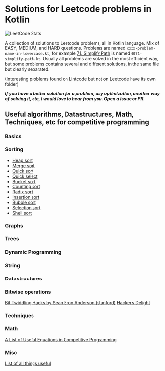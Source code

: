 # Solutions for Leetcode problems in Kotlin
![LeetCode Stats](https://leetcode.card.workers.dev/aliam?theme=unicorn&font=source_code_pro)

A collection of solutions to Leetcode problems, all in Kotlin language. Mix of EASY, MEDIUM, and HARD questions. Problems are named `xxxx-problem-name-in-lowercase.kt`, for example [71. Simplify Path](https://leetcode.com/problems/simplify-path/) is named `0071-simplify-path.kt`. Usually all problems are solved in the most efficient way, but some problems contains several and different solutions, in the same file but clearly separated.

(Interesting problems found on Lintcode but not on Leetcode have its own folder)

***If you have a better solution for a problem, any optimization, another way of solving it, etc, I would love to hear from you. Open a Issue or PR.***

## Useful algorithms, Datastructures, Math, Techniques, etc for competitive programming

### Basics
### Sorting

- [Heap sort](https://en.wikipedia.org/wiki/Heapsort)
- [Merge sort](https://en.wikipedia.org/wiki/Merge_sort)
- [Quick sort](https://en.wikipedia.org/wiki/Quicksort)
- [Quick select](https://en.wikipedia.org/wiki/Quickselect)
- [Bucket sort](https://en.wikipedia.org/wiki/Bucket_sort)
- [Counting sort](https://en.wikipedia.org/wiki/Counting_sort)
- [Radix sort](https://en.wikipedia.org/wiki/Radix_sort)
- [Insertion sort](https://en.wikipedia.org/wiki/Insertion_sort)
- [Bubble sort](https://en.wikipedia.org/wiki/Bubble_sort)
- [Selection sort](https://en.wikipedia.org/wiki/Selection_sort)
- [Shell sort](https://en.wikipedia.org/wiki/Shellsort)

### Graphs
### Trees
### Dynamic Programming
### String
### Datastructures
### Bitwise operations
[Bit Twiddling Hacks by Sean Eron Anderson (stanford)](https://graphics.stanford.edu/~seander/bithacks.html)
[Hacker’s Delight](https://www.oreilly.com/library/view/hackers-delight-second/9780133084993/)
### Techniques
### Math
[A List of Useful Equations in Competitive Programming](https://blog.shahjalalshohag.com/equation-list/)
### Misc
[List of all things useful](https://cp-algorithms.com/index.html)
